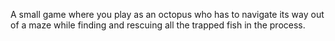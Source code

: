A small game where you play as an octopus who has to navigate its way out of a maze while finding and rescuing all the trapped fish in the process.